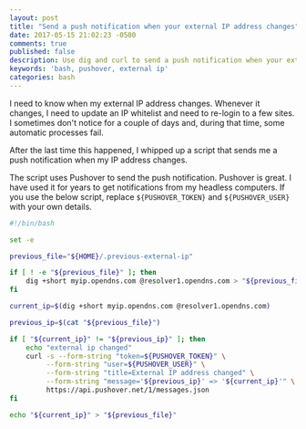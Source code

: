 ```yaml
---
layout: post
title: "Send a push notification when your external IP address changes"
date: 2017-05-15 21:02:23 -0500
comments: true
published: false
description: Use dig and curl to send a push notification when your external IP address changes.
keywords: 'bash, pushover, external ip'
categories: bash
---
```


I need to know when my external IP address changes. Whenever it changes, I need to update an IP whitelist and need to re-login to a few sites. I sometimes don't notice for a couple of days and, during that time, some automatic processes fail.

After the last time this happened, I whipped up a script that sends me a push notification when my IP address changes.

The script uses Pushover to send the push notification. Pushover is great. I have used it for years to get notifications from my headless computers. If you use the below script, replace `${PUSHOVER_TOKEN}` and `${PUSHOVER_USER}` with your own details.

```bash
#!/bin/bash

set -e

previous_file="${HOME}/.previous-external-ip"

if [ ! -e "${previous_file}" ]; then
    dig +short myip.opendns.com @resolver1.opendns.com > "${previous_file}"
fi

current_ip=$(dig +short myip.opendns.com @resolver1.opendns.com)

previous_ip=$(cat "${previous_file}")

if [ "${current_ip}" != "${previous_ip}" ]; then
    echo "external ip changed"
    curl -s --form-string "token=${PUSHOVER_TOKEN}" \
         --form-string "user=${PUSHOVER_USER}" \
         --form-string "title=External IP address changed" \
         --form-string "message='${previous_ip}' => '${current_ip}'" \
         https://api.pushover.net/1/messages.json
fi

echo "${current_ip}" > "${previous_file}"
```
